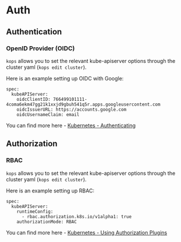 # Auth

## Authentication

### OpenID Provider (OIDC)

`kops` allows you to set the relevant kube-apiserver options through the cluster yaml (`kops edit cluster`).

Here is an example setting up OIDC with Google:

```
spec:
  kubeAPIServer:
    oidcClientID: 766499101111-4coma6ekm47gg21k1xxjd9gbuh541q5r.apps.googleusercontent.com
    oidcIssuerURL: https://accounts.google.com
    oidcUsernameClaim: email
```

You can find more here - [Kubernetes - Authenticating](http://kubernetes.io/docs/admin/authentication/)

## Authorization

### RBAC

`kops` allows you to set the relevant kube-apiserver options through the cluster yaml (`kops edit cluster`).

Here is an example setting up RBAC:

```
spec:
  kubeAPIServer:
    runtimeConfig:
      - rbac.authorization.k8s.io/v1alpha1: true
    authorizationMode: RBAC
```

You can find more here - [Kubernetes - Using Authorization Plugins](http://kubernetes.io/docs/admin/authorization/)